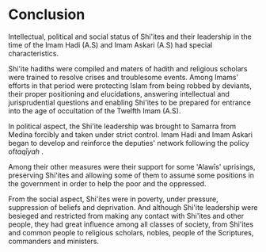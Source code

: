 Conclusion
==========

Intellectual, political and social status of Shi'ites and their
leadership in the time of the Imam Hadi (A.S) and Imam Askari (A.S) had
special characteristics.

Shi'ite hadiths were compiled and maters of hadith and religious
scholars were trained to resolve crises and troublesome events. Among
Imams' efforts in that period were protecting Islam from being robbed by
deviants, their proper positioning and elucidations, answering
intellectual and jurisprudential questions and enabling Shi'ites to be
prepared for entrance into the age of occultation of the Twelfth Imam
(A.S).

In political aspect, the Shi'ite leadership was brought to Samarra from
Medina forcibly and taken under strict control. Imam Hadi and Imam
Askari began to develop and reinforce the deputies' network following
the policy of*taqīyah* .

Among their other measures were their support for some 'Alawīs'
uprisings, preserving Shi'ites and allowing some of them to assume some
positions in the government in order to help the poor and the oppressed.

From the social aspect, Shi'ites were in poverty, under pressure,
suppression of beliefs and deprivation. And although Shi'ite leadership
were besieged and restricted from making any contact with Shi'ites and
other people, they had great influence among all classes of society,
from Shi'ites and common people to religious scholars, nobles, people of
the Scriptures, commanders and ministers.


